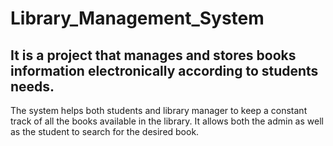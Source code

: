 # Library_Management_System

## It is a project that manages and stores books information electronically according to students needs.

The system helps both students and library manager to keep a constant track of all the books available in the library. It allows both the admin as well as the student to search for the desired book.
